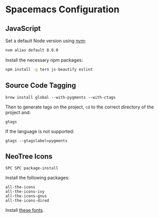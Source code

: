 # Spacemacs Configuration

## JavaScript

Set a default Node version using [nvm](https://github.com/creationix/nvm):

``` bash
nvm alias default 8.0.0
```

Install the necessary npm packages:

``` bash
npm install -g tern js-beautify eslint
```

## Source Code Tagging

```
brew install global --with-pygments --with-ctags
```

Then to generate tags on the project, `cd` to the correct directory of the project and:

```
gtags
```

If the language is not supported:

```
gtags --gtagslabel=pygments
```

## NeoTree Icons

```
SPC SPC package-install
```

Install the following packages:

```
all-the-icons
all-the-icons-ivy
all-the-icons-gnus
all-the-icons-dired
```

Install [these fonts](https://github.com/domtronn/all-the-icons.el/tree/master/fonts).

